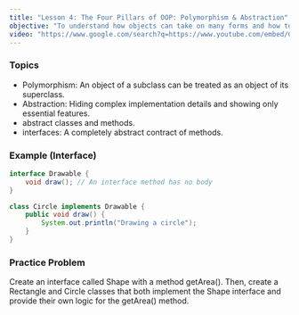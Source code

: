 ```yaml
---
title: "Lesson 4: The Four Pillars of OOP: Polymorphism & Abstraction"
objective: "To understand how objects can take on many forms and how to define contracts for classes."
video: "https://www.google.com/search?q=https://www.youtube.com/embed/G1f2t11n4-g"
---
```


### Topics

- Polymorphism: An object of a subclass can be treated as an object of its superclass.
- Abstraction: Hiding complex implementation details and showing only essential features.
- abstract classes and methods.
- interfaces: A completely abstract contract of methods.

### Example (Interface)

```java
interface Drawable {
    void draw(); // An interface method has no body
}

class Circle implements Drawable {
    public void draw() {
        System.out.println("Drawing a circle");
    }
}
```

### Practice Problem

Create an interface called Shape with a method getArea(). Then, create a Rectangle and Circle classes that both implement the Shape interface and provide their own logic for the getArea() method.
